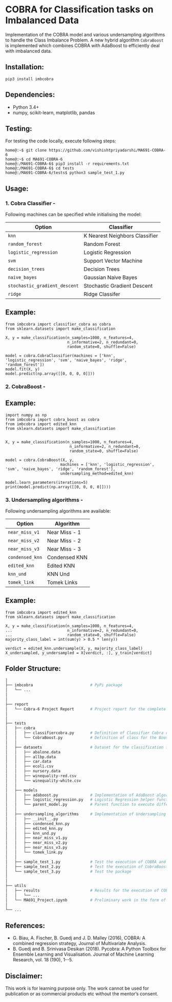# COBRA for Classification tasks on Imbalanced Data
Implementation of the COBRA model and various undersampling algorithms to handle the Class Imbalance Problem. A new hybrid algorithm ``CobraBoost`` is implemented which combines COBRA with AdaBoost to efficiently deal with imbalanced data.


## Installation:
```python3
pip3 install imbcobra
```

## Dependencies:
- Python 3.4+
- numpy, scikit-learn, matplotlib, pandas


## Testing:
For testing the code locally, execute following steps:
```console
home@:~$ git clone https://github.com/vishishtpriyadarshi/MA691-COBRA-6
home@:~$ cd MA691-COBRA-6
home@:/MA691-COBRA-6$ pip3 install -r requirements.txt
home@:/MA691-COBRA-6$ cd tests
home@:/MA691-COBRA-6/tests$ python3 sample_test_1.py
```

## Usage:
### 1. Cobra Classifier -
Following machines can be specified while initialising the model:

| Option | Classifier |
| --- | ----------- |
| ```knn``` | K Nearest Neighbors Classifier |
| ```random_forest``` | Random Forest |
| ```logistic_regression``` | Logistic Regression |
| ```svm``` | Support Vector Machine |
| ```decision_trees``` | Decision Trees |
| ```naive_bayes``` | Gaussian Naive Bayes |
| ```stochastic_gradient_descent``` | Stochastic Gradient Descent  |
| ```ridge``` | Ridge Classifer |

## Example:
```python3
from imbcobra import classifier_cobra as cobra
from sklearn.datasets import make_classification

X, y = make_classification(n_samples=1000, n_features=4,
                           n_informative=2, n_redundant=0,
                           random_state=0, shuffle=False)

model = cobra.CobraClassifier(machines = ['knn', 'logistic_regression', 'svm', 'naive_bayes', 'ridge', 'random_forest'])
model.fit(X, y)
model.predict(np.array([[0, 0, 0, 0]]))
```

### 2. CobraBoost -

## Example:
```python3
import numpy as np
from imbcobra import cobra_boost as cobra
from imbcobra import edited_knn
from sklearn.datasets import make_classification


X, y = make_classification(n_samples=1000, n_features=4,
                            n_informative=2, n_redundant=0,
                            random_state=0, shuffle=False)

model = cobra.CobraBoost(X, y,
                        machines = ['knn', 'logistic_regression', 'svm', 'naive_bayes', 'ridge', 'random_forest'],
                        undersampling_method=edited_knn)

model.learn_parameters(iterations=5)
print(model.predict(np.array([[0, 0, 0, 0]])))
```

### 3. Undersampling algorithms - 
Following undersampling algorithms are available:

| Option | Algorithm |
| --- | ----------- |
| ```near_miss_v1``` | Near Miss - 1|
| ```near_miss_v2``` | Near Miss - 2 |
| ```near_miss_v3``` | Near Miss - 3 |
| ```condensed_knn``` | Condensed KNN |
| ```edited_knn``` | Edited KNN |
| ```knn_und``` | KNN Und |
| ```tomek_link``` | Tomek Links  |

## Example:
```python3
from imbcobra import edited_knn
from sklearn.datasets import make_classification

X, y = make_classification(n_samples=1000, n_features=4,
...                        n_informative=2, n_redundant=0,
...                        random_state=0, shuffle=False)
majority_class_label = int(sum(y) > 0.5 * len(y))

verdict = edited_knn.undersample(X, y, majority_class_label)
X_undersampled, y_undersampled = X[verdict, :], y_train[verdict]
```


## Folder Structure:

```bash
│
├── imbcobra                         # PyPi package 
│   └── ...
│
│
├── report
│   └── Cobra-6 Project Report       # Project report for the complete analysis
│
│
├── tests
│   ├── cobra
│   │   ├── classifiercobra.py       # Definition of Classifier Cobra class
│   │   └── CobraBoost.py            # Definition of class for the Boosting algorithm based on COBRA and AdaBoost
│   │
│   ├── datasets                     # Dataset for the classification tasks available at https://archive.ics.uci.edu/ml/index.php
│   │   ├── abalone.data
│   │   ├── allbp.data
│   │   ├── car.data
│   │   ├── ecoli.csv
│   │   ├── nursery.data
│   │   ├── winequality-red.csv
│   │   └── winequality-white.csv
│   │
│   ├── models
│   │   ├── adaboost.py              # Implementation of AdaBoost algorithm from scratch
│   │   ├── logistic_regression.py   # Logistic Regression helper function to train models and get predictions easily
│   │   └── parent_model.py          # Parent function to execute different models and handle pre-processing tasks
│   │
│   ├── undersampling_algorithms     # Implementation of Undersampling Algorithms
│   │   ├── __init__.py
│   │   ├── condensed_knn.py
│   │   ├── edited_knn.py
│   │   ├── knn_und.py
│   │   ├── near_miss_v1.py
│   │   ├── near_miss_v2.py
│   │   ├── near_miss_v3.py
│   │   └── tomek_link.py
│   │
│   ├── sample_test_1.py             # Test the execution of COBRA and undersampling algorithms
│   ├── sample_test_2.py             # Test the execution of CobraBoost
│   └── sample_test_3.py             # Test the package
│
│
├── utils
│   ├── results                      # Results for the execution of COBRA and undersampling algorithms
│   │   └── ...          
│   └── MA691_Project.ipynb          # Preliminary work in the form of ipynb notebook
│ 
└── ...
```

## References:
- G. Biau, A. Fischer, B. Guedj and J. D. Malley (2016), COBRA: A combined regression strategy, Journal of Multivariate Analysis.
- B. Guedj and B. Srinivasa Desikan (2018). Pycobra: A Python Toolbox for Ensemble Learning and Visualisation. Journal of Machine Learning Research, vol. 18 (190), 1--5.


## Disclaimer:
 This work is for learning purpose only.  The work cannot be used for publication or as commercial products etc without the mentor’s consent.
